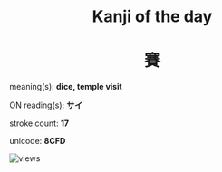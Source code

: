 <h1 align="center">Kanji of the day</h1>
<h1 align="center">賽</h1>
<p align="left">meaning(s): <b>dice, temple visit</b></p>
<p align="left">ON reading(s): <b>サイ</b></p>
<p align="left">stroke count: <b>17</b></p>
<p align="left">unicode: <b>8CFD</b></p>
<p align="left"><img src="https://komarev.com/ghpvc/?username=tristanwagner-kanjioftheday&label=Views&color=0e75b6&style=flat" alt="views"/></p>
